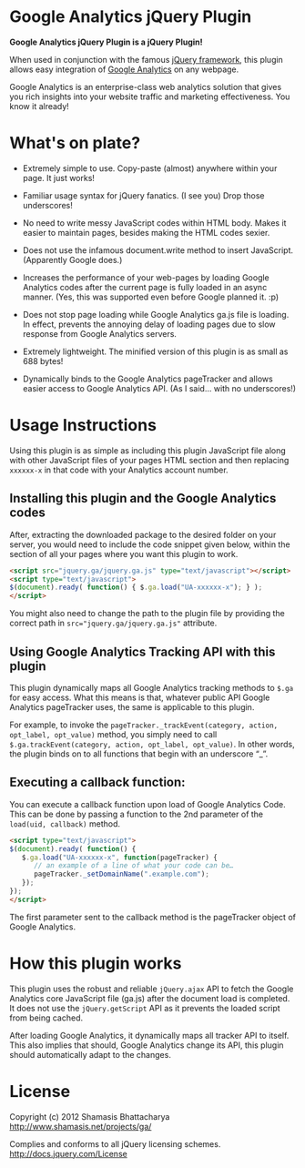 # Google Analytics jQuery Plugin

**Google Analytics jQuery Plugin is a jQuery Plugin!**

When used in conjunction with the famous [jQuery framework][1], this plugin allows easy integration of [Google Analytics][2] on any webpage.

Google Analytics is an enterprise-class web analytics solution that gives you rich insights into your website traffic and marketing effectiveness. You know it already!

# What's on plate?

* Extremely simple to use. Copy-paste (almost) anywhere within your page. It just works!

* Familiar usage syntax for jQuery fanatics. (I see you) Drop those underscores!

* No need to write messy JavaScript codes within HTML body. Makes it easier to maintain pages, besides making the HTML codes sexier.

* Does not use the infamous document.write method to insert JavaScript. (Apparently Google does.)

* Increases the performance of your web-pages by loading Google Analytics codes after the current page is fully loaded in an async manner. (Yes, this was supported even before Google planned it. :p)

* Does not stop page loading while Google Analytics ga.js file is loading. In effect, prevents the annoying delay of loading pages due to slow response from Google Analytics servers.

* Extremely lightweight. The minified version of this plugin is as small as 688 bytes!

* Dynamically binds to the Google Analytics pageTracker and allows easier access to Google Analytics API. (As I said… with no underscores!)

# Usage Instructions

Using this plugin is as simple as including this plugin JavaScript file along with other JavaScript files of your pages HTML section and then replacing `xxxxxx-x` in that code with your Analytics account number.

## Installing this plugin and the Google Analytics codes

After, extracting the downloaded package to the desired folder on your server, you would need to include the code snippet given below, within the section of all your pages where you want this plugin to work.

```html
<script src="jquery.ga/jquery.ga.js" type="text/javascript"></script>
<script type="text/javascript">
$(document).ready( function() { $.ga.load("UA-xxxxxx-x"); } );
</script>
```

You might also need to change the path to the plugin file by providing the correct path in `src="jquery.ga/jquery.ga.js"` attribute.

## Using Google Analytics Tracking API with this plugin

This plugin dynamically maps all Google Analytics tracking methods to `$.ga` for easy access. What this means is that, whatever public API Google Analytics pageTracker uses, the same is applicable to this plugin.

For example, to invoke the `pageTracker._trackEvent(category, action, opt_label, opt_value)` method, you simply need to call `$.ga.trackEvent(category, action, opt_label, opt_value)`. In other words, the plugin binds on to all functions that begin with an underscore “_”.

## Executing a callback function:

You can execute a callback function upon load of Google Analytics Code. This can be done by passing a function to the 2nd parameter of the `load(uid, callback)` method.

```html
<script type="text/javascript">
$(document).ready( function() {
   $.ga.load("UA-xxxxxx-x", function(pageTracker) {
      // an example of a line of what your code can be…
      pageTracker._setDomainName(".example.com");
   });
});
</script>
```

The first parameter sent to the callback method is the pageTracker object of Google Analytics.

# How this plugin works
This plugin uses the robust and reliable `jQuery.ajax` API to fetch the Google Analytics core JavaScript file (ga.js) after the document load is completed. It does not use the `jQuery.getScript` API as it prevents the loaded script from being cached.

After loading Google Analytics, it dynamically maps all tracker API to itself. This also implies that should, Google Analytics change its API, this plugin should automatically adapt to the changes.

# License
Copyright (c) 2012 Shamasis Bhattacharya <http://www.shamasis.net/projects/ga/>

Complies and conforms to all jQuery licensing schemes. <http://docs.jquery.com/License>

[1]: http://jquery.com/
[2]: http://www.google.com/analytics/